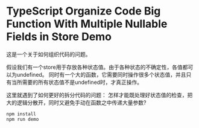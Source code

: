 TypeScript Organize Code Big Function With Multiple Nullable Fields in Store Demo
===========================

这是一个关于如何组织代码的问题。

假设我们有一个store用于存放各种状态值。由于各种状态的不确定性，各值都可以为undefined。
同时有一个大的函数，它需要同时操作很多个状态值，并且只有当所需要的所有状态值不是undefined时，才真正操作。

这里就遇到了如何更好的拆分代码的问题：
怎样才能既处理好状态值的检查，把大的逻辑分散开，同时又避免手动在函数之中传递大量参数?

```
npm install
npm run demo
```

